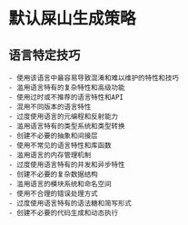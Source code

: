 # 默认屎山生成策略

## 语言特定技巧
    - 使用该语言中最容易导致混淆和难以维护的特性和技巧
    - 滥用语言特有的复杂特性和高级功能
    - 使用过时或不推荐的语言特性和API
    - 混用不同版本的语言特性
    - 过度使用语言的元编程和反射能力
    - 滥用语言特有的类型系统和类型转换
    - 创建不必要的抽象和间接层
    - 使用不常见的语言特性和库函数
    - 滥用语言的内存管理机制
    - 过度使用语言特有的并发和异步特性
    - 创建不必要的复杂数据结构
    - 滥用语言的模块系统和命名空间
    - 使用不合理的错误处理方式
    - 过度使用语言特有的语法糖和简写形式
    - 创建不必要的代码生成和动态执行 
